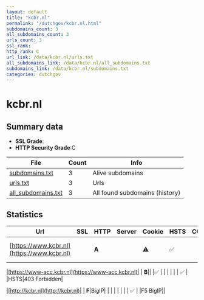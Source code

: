 ```yaml
---
layout: default
title: "kcbr.nl"
permalink: "/dutchgov/kcbr.nl.html"
subdomains_count: 3
all_subdomains_count: 3
urls_count: 3
ssl_rank: 
http_rank: C
url_link: /data/kcbr.nl/urls.txt
all_subdomains_link: /data/kcbr.nl/all_subdomains.txt
subdomains_link: /data/kcbr.nl/subdomains.txt
categories: dutchgov
---
```



# kcbr.nl
## Summary data


 - **SSL Grade**:
 - **HTTP Security Grade**:C


| File       | Count | Info |
|------------|-------|------|
|[subdomains.txt](/data/kcbr.nl/subdomains.txt)|3|Alive subdomains|
|[urls.txt](/data/kcbr.nl/urls.txt)|3|Urls|
|[all_subdomains.txt](/data/kcbr.nl/all_subdomains.txt)|3|All found subdomains (history)|


## Statistics


| Url | SSL | HTTP | Server | Cookie | HSTS | CORS | CTO | CSP | XFO | XXP | RP |FP| Tech |Title |
|--------|-------|-------|------|------|------|------|------|------|------|------|------|------|------|------|
|[https://www.kcbr.nl](https://www.kcbr.nl)| | **A**||:warning: |:white_check_mark: | | | :white_check_mark:| :white_check_mark: | :white_check_mark: | :white_check_mark: | |Drupal HSTS PHP|Homepage | Kenni...|


|[https://www-acc.kcbr.nl](https://www-acc.kcbr.nl)| | **B**|| |:white_check_mark: | | | | | | :white_check_mark: | |HSTS|403 Forbidden|


|[http://kcbr.nl](http://kcbr.nl)| | **F**|BigIP| | | | | | | | :white_check_mark: | |F5 BigIP||

